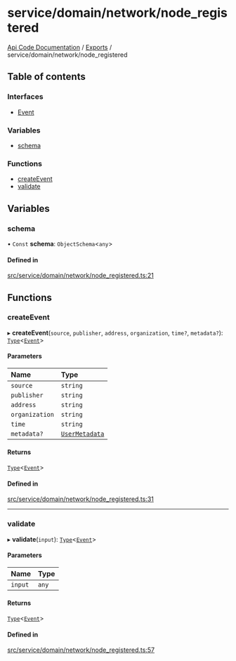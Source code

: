 # service/domain/network/node\_registered
 
[Api Code Documentation](../README.md) / [Exports](../modules.md) / service/domain/network/node\_registered

## Table of contents

### Interfaces

- [Event](../interfaces/service_domain_network_node_registered.Event.md)

### Variables

- [schema](service_domain_network_node_registered.md#schema)

### Functions

- [createEvent](service_domain_network_node_registered.md#createevent)
- [validate](service_domain_network_node_registered.md#validate)

## Variables

### schema

• `Const` **schema**: `ObjectSchema`\<`any`\>

#### Defined in

[src/service/domain/network/node_registered.ts:21](https://github.com/openkfw/TruBudget/blob/3cf6626/api/src/service/domain/network/node_registered.ts#L21)

## Functions

### createEvent

▸ **createEvent**(`source`, `publisher`, `address`, `organization`, `time?`, `metadata?`): [`Type`](result.md#type)\<[`Event`](../interfaces/service_domain_network_node_registered.Event.md)\>

#### Parameters

| Name | Type |
| :------ | :------ |
| `source` | `string` |
| `publisher` | `string` |
| `address` | `string` |
| `organization` | `string` |
| `time` | `string` |
| `metadata?` | [`UserMetadata`](service_domain_metadata.md#usermetadata) |

#### Returns

[`Type`](result.md#type)\<[`Event`](../interfaces/service_domain_network_node_registered.Event.md)\>

#### Defined in

[src/service/domain/network/node_registered.ts:31](https://github.com/openkfw/TruBudget/blob/3cf6626/api/src/service/domain/network/node_registered.ts#L31)

___

### validate

▸ **validate**(`input`): [`Type`](result.md#type)\<[`Event`](../interfaces/service_domain_network_node_registered.Event.md)\>

#### Parameters

| Name | Type |
| :------ | :------ |
| `input` | `any` |

#### Returns

[`Type`](result.md#type)\<[`Event`](../interfaces/service_domain_network_node_registered.Event.md)\>

#### Defined in

[src/service/domain/network/node_registered.ts:57](https://github.com/openkfw/TruBudget/blob/3cf6626/api/src/service/domain/network/node_registered.ts#L57)
